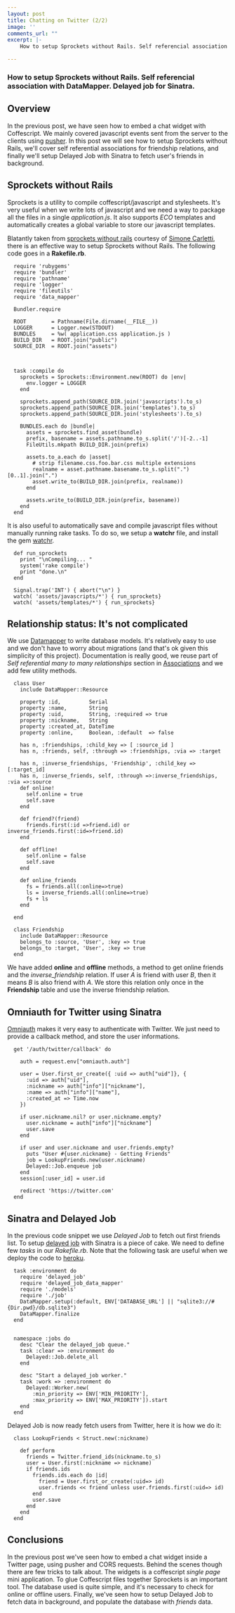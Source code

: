 ```yaml
---
layout: post
title: Chatting on Twitter (2/2)
image: ''
comments_url: ""
excerpt: |-
    How to setup Sprockets without Rails. Self referencial association with DataMapper. Delayed job for Sinatra.

---
```



### How to setup Sprockets without Rails. Self referencial association with DataMapper. Delayed job for Sinatra.


Overview
--------


In the previous post, we have seen how to embed a chat widget with Coffescript. 
We mainly covered javascript events sent from the server to the clients using 
[pusher](http://www.pusher.com "pusher"). In this post we will see how to setup 
Sprockets without Rails,  we'll cover self referential associations for friendship
relations, and finally we'll setup Delayed Job with Sinatra to fetch user's friends
in background.


Sprockets without Rails
-----------------------

Sprockets is a utility to compile coffescript/javascript and stylesheets. It's very useful when we write 
lots of javascript and we need a way to package all the files in a single _application.js_. It also 
supports _ECO_ templates and automatically creates a global variable to store our javascript templates.

Blatantly taken from [sprockets without rails](http://www.simonecarletti.com/blog/2011/09/using-sprockets-without-a-railsrack-project/ "sprockets without rails")
courtesy of [Simone Carletti](http://www.simonecarletti.com/ "Simone Carletti"), there is an effective 
way to setup Sprockets without Rails. The following code goes in a **Rakefile.rb**.


    
      require 'rubygems'
      require 'bundler'
      require 'pathname'
      require 'logger'
      require 'fileutils'
      require 'data_mapper'
    
      Bundler.require
    
      ROOT        = Pathname(File.dirname(__FILE__))
      LOGGER      = Logger.new(STDOUT)
      BUNDLES     = %w( application.css application.js )
      BUILD_DIR   = ROOT.join("public")
      SOURCE_DIR  = ROOT.join("assets")
    
    
    
      task :compile do
        sprockets = Sprockets::Environment.new(ROOT) do |env|
          env.logger = LOGGER
        end
      
        sprockets.append_path(SOURCE_DIR.join('javascripts').to_s)
        sprockets.append_path(SOURCE_DIR.join('templates').to_s)
        sprockets.append_path(SOURCE_DIR.join('stylesheets').to_s)
      
        BUNDLES.each do |bundle|
          assets = sprockets.find_asset(bundle)
          prefix, basename = assets.pathname.to_s.split('/')[-2..-1]
          FileUtils.mkpath BUILD_DIR.join(prefix)
        
          assets.to_a.each do |asset|
            # strip filename.css.foo.bar.css multiple extensions
            realname = asset.pathname.basename.to_s.split(".")[0..1].join(".")
            asset.write_to(BUILD_DIR.join(prefix, realname))
          end
        
          assets.write_to(BUILD_DIR.join(prefix, basename))
        end
      end



It is also useful to automatically save and compile javascript files without manually running rake tasks. 
To do so, we setup a **watchr** file, and install the gem [watchr](https://github.com/mynyml/watchr "watchr").


      def run_sprockets
        print "\nCompiling... "
        system('rake compile')
        print "done.\n"
      end
    
      Signal.trap('INT') { abort("\n") }
      watch( 'assets/javascripts/*') { run_sprockets}
      watch( 'assets/templates/*') { run_sprockets}
  
  

Relationship status: It's not complicated
-----------------------------------------

We use [Datamapper](http://datamapper.org/ "Datamapper")
to write database models. It's relatively easy to use and we don't have to worry about 
migrations (and that's ok given this simplicity of this project). Documentation is really 
good, we reuse part of _Self referential many to many relationships_ section in 
[Associations](http://datamapper.org/docs/associations.html "Associations")
and we add few utility methods.


      class User
        include DataMapper::Resource

        property :id,         Serial
        property :name,       String
        property :uid,        String, :required => true
        property :nickname,   String
        property :created_at, DateTime
        property :online,     Boolean, :default  => false

        has n, :friendships, :child_key => [ :source_id ]
        has n, :friends, self, :through => :friendships, :via => :target

        has n, :inverse_friendships, 'Friendship', :child_key =>[:target_id]
        has n, :inverse_friends, self, :through =>:inverse_friendships, :via =>:source
        def online!
          self.online = true
          self.save
        end

        def friend?(friend)
          friends.first(:id =>friend.id) or inverse_friends.first(:id=>friend.id)
        end

        def offline!
          self.online = false
          self.save
        end

        def online_friends
          fs = friends.all(:online=>true)
          ls = inverse_friends.all(:online=>true)
          fs + ls
        end

      end

      class Friendship
        include DataMapper::Resource
        belongs_to :source, 'User', :key => true
        belongs_to :target, 'User', :key => true
      end


We have added **online** and **offline** methods, a method to get online friends and 
the _inverse\_friendship_ relation. If user _A_ is friend with user _B_, then it means _B_ is also 
friend with _A_. We store this relation only once in the **Friendship** table and use the inverse 
friendship relation.



Omniauth for Twitter using Sinatra
----------------------------------

[Omniauth](https://github.com/intridea/omniauth "Omniauth") makes it very easy to authenticate with Twitter. 
We just need to provide a callback method, and store the user informations.

      get '/auth/twitter/callback' do
    
        auth = request.env["omniauth.auth"]
    
        user = User.first_or_create({ :uid => auth["uid"]}, {
          :uid => auth["uid"],
          :nickname => auth["info"]["nickname"],
          :name => auth["info"]["name"],
          :created_at => Time.now 
        })
    
        if user.nickname.nil? or user.nickname.empty?
          user.nickname = auth["info"]["nickname"]
          user.save
        end
    
        if user and user.nickname and user.friends.empty?
          puts "User #{user.nickname} - Getting Friends"
          job = LookupFriends.new(user.nickname)
          Delayed::Job.enqueue job
        end
        session[:user_id] = user.id
    
        redirect 'https://twitter.com'
      end



Sinatra and Delayed Job
-----------------------

In the previous code snippet we use _Delayed Job_ to fetch out first friends list. To setup 
[delayed job](https://github.com/collectiveidea/delayed_job "delayed job") 
with Sinatra is a piece of cake. We need to define few _tasks_ in our _Rakefile.rb_. Note that the following 
task are useful when we deploy the code to [heroku](http://www.heroku.com "heroku").

      task :environment do
        require 'delayed_job'
        require 'delayed_job_data_mapper'
        require './models'
        require './job'
        DataMapper.setup(:default, ENV['DATABASE_URL'] || "sqlite3://#{Dir.pwd}/db.sqlite3")
        DataMapper.finalize
      end
    
    
      namespace :jobs do
        desc "Clear the delayed_job queue."
        task :clear => :environment do
          Delayed::Job.delete_all
        end
      
        desc "Start a delayed_job worker."
        task :work => :environment do
          Delayed::Worker.new(
            :min_priority => ENV['MIN_PRIORITY'], 
            :max_priority => ENV['MAX_PRIORITY']).start
        end
      end
    


Delayed Job is now ready fetch users from Twitter, here it is how we do it:


      class LookupFriends < Struct.new(:nickname)
    
        def perform
          friends = Twitter.friend_ids(nickname.to_s)
          user = User.first(:nickname => nickname)
          if friends.ids
            friends.ids.each do |id|
              friend = User.first_or_create(:uid=> id)
              user.friends << friend unless user.friends.first(:uid=> id)
            end
            user.save
          end
        end
      end
    






Conclusions
-----------

In the previous post we've seen how to embed a chat widget inside a Twitter page, 
using pusher and CORS requests. Behind the scenes though there are few tricks to talk about. The widgets
is a coffescript _single page_ mini application. To glue Coffescript files together Sprockets is
an important tool. The database used is quite simple, and it's necessary to check for
online or offline users. Finally, we've seen how to setup Delayed Job to fetch data in background,
and populate the database with _friends_ data.









